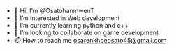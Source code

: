 - 👋 Hi, I’m @OsatohanmwenT
- 👀 I’m interested in Web development
- 🌱 I’m currently learning python and c++
- 💞️ I’m looking to collaborate on game development
- 📫 How to reach me osarenkhoeosato45@gmail.com

<!---
OsatohanmwenT/OsatohanmwenT is a ✨ special ✨ repository because its `README.md` (this file) appears on your GitHub profile.
You can click the Preview link to take a look at your changes.
--->
